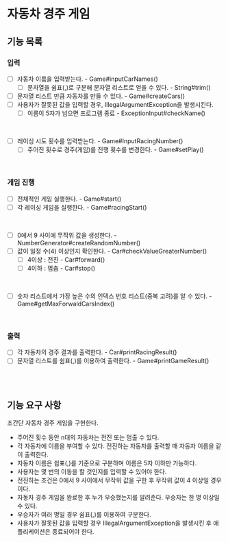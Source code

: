 # 자동차 경주 게임

## 기능 목록

### 입력

- [ ] 자동차 이름을 입력받는다. - Game#inputCarNames()
  - [ ] 문자열을 쉼표(,)로 구분해 문자열 리스트로 얻을 수 있다. - String#trim()
- [ ] 문자열 리스트 만큼 자동차를 만들 수 있다. - Game#createCars()
- [ ] 사용자가 잘못된 값을 입력할 경우, IllegalArgumentException을 발생시킨다. 
  - [ ] 이름이 5자가 넘으면 프로그램 종료 - ExceptionInput#checkName()   
<br>

- [ ] 레이싱 시도 횟수를 입력받는다. - Game#InputRacingNumber()
  - [ ] 주어진 횟수로 경주(게임)를 진행 횟수를 변경한다. - Game#setPlay()
<br>

### 게임 진행

- [ ] 전체적인 게임 실행한다. - Game#start()
- [ ] 각 레이싱 게임을 실행한다. - Game#racingStart()
<br>

- [ ] 0에서 9 사이에 무작위 값을 생성한다. - NumberGenerator#createRandomNumber()
- [ ] 값이 일정 수(4) 이상인지 확인한다. - Car#checkValueGreaterNumber()
  - [ ] 4이상 : 전진 - Car#forward()
  - [ ] 4이하 : 멈춤 - Car#stop()

<br>

- [ ] 숫자 리스트에서 가장 높은 수의 인덱스 번호 리스트(중복 고려)를 알 수 있다. - Game#getMaxForwaldCarsIndex()

<br>

### 출력

- [ ] 각 자동차의 경주 결과를 출력한다. - Car#printRacingResult()
- [ ] 문자열 리스트를 쉼표(,)를 이용하여 출력한다. - Game#printGameResult()

<br>
<br>

## 기능 요구 사항

초간단 자동차 경주 게임을 구현한다.

- 주어진 횟수 동안 n대의 자동차는 전진 또는 멈출 수 있다.
- 각 자동차에 이름을 부여할 수 있다. 전진하는 자동차를 출력할 때 자동차 이름을 같이 출력한다.
- 자동차 이름은 쉼표(,)를 기준으로 구분하며 이름은 5자 이하만 가능하다.
- 사용자는 몇 번의 이동을 할 것인지를 입력할 수 있어야 한다.
- 전진하는 조건은 0에서 9 사이에서 무작위 값을 구한 후 무작위 값이 4 이상일 경우이다.
- 자동차 경주 게임을 완료한 후 누가 우승했는지를 알려준다. 우승자는 한 명 이상일 수 있다.
- 우승자가 여러 명일 경우 쉼표(,)를 이용하여 구분한다.
- 사용자가 잘못된 값을 입력할 경우 IllegalArgumentException을 발생시킨 후 애플리케이션은 종료되어야 한다.
